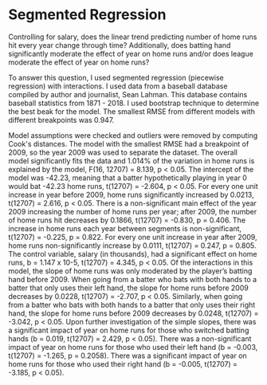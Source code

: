 # Segmented Regression
Controlling for salary, does the linear trend predicting number of home runs hit every year change through time? Additionally, does batting hand significantly moderate the effect of year on home runs and/or does league moderate the effect of year on home runs?

To answer this question, I used segmented regression (piecewise regression) with interactions. I used data from a baseball database compiled by author and journalist, Sean Lahman. This database contains baseball statistics from 1871 - 2018. I used bootstrap technique to determine the best beak for the model. The smallest RMSE from different models with different breakpoints was 0.947. 

Model assumptions were checked and outliers were removed by computing Cook's distances. 
The model with the smallest RMSE had a breakpoint of 2009, so the year 2009 was used to separate the dataset. The overall model significantly fits the data and 1.014% of the variation in home runs is explained by the model, F(16, 12707) = 8.139, p < 0.05. The intercept of the model was -42.23, meaning that a batter hypothetically playing in year 0 would bat -42.23 home runs, t(12707) = -2.604, p < 0.05. For every one unit increase in year before 2009, home runs significantly increased by 0.0213, t(12707) = 2.616, p < 0.05. There is a non-significant main effect of the year 2009 increasing the number of home runs per year; after 2009, the number of home runs hit decreases by 0.1866, t(12707) = -0.830, p = 0.406. The increase in home runs each year between segments is non-significant, t(12707) = -0.225, p = 0.822. For every one unit increase in year after 2009, home runs non-significantly increase by 0.0111, t(12707) = 0.247, p = 0.805. The control variable, salary (in thousands), had a significant effect on home runs, b = 1.147 x 10-5, t(12707) = 4.345, p < 0.05.
Of the interactions in this model, the slope of home runs was only moderated by the player’s batting hand before 2009. When going from a batter who bats with both hands to a batter that only uses their left hand, the slope for home runs before 2009 decreases by 0.0228, t(12707) = -2.707, p < 0.05. Similarly, when going from a batter who bats with both hands to a batter that only uses their right hand, the slope for home runs before 2009 decreases by 0.0248, t(12707) = -3.042, p < 0.05. 
Upon further investigation of the simple slopes, there was a significant impact of year on home runs for those who switched batting hands (b = 0.019, t(12707) = 2.429, p < 0.05). There was a non-significant impact of year on home runs for those who used their left hand (b = -0.003, t(12707) = -1.265, p = 0.2058). There was a significant impact of year on home runs for those who used their right hand (b = -0.005, t(12707) = -3.185, p < 0.05).

